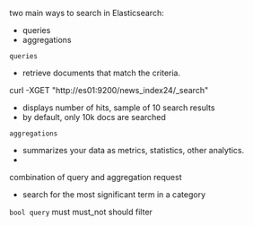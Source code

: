 two main ways to search in Elasticsearch:
- queries
- aggregations


`queries`
- retrieve documents that match the criteria.


curl -XGET "http://es01:9200/news_index24/_search"
- displays number of hits, sample of 10 search results
- by default, only 10k docs are searched


`aggregations`
- summarizes your data as metrics, statistics, other analytics.
- 

combination of query and aggregation request
- search for the most significant term in a category

`bool query`
must
must_not
should
filter
